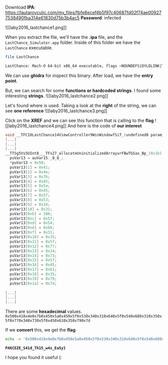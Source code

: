 Download **IPA**: https://lautarovculic.com/my_files/fbfe8ecef4b5f97c40687fd02f74ae009277538490fba314e61830d75b3b4ac5
**Password**: infected

![[laby2016_lastchance1.png]]

When you extract the file, we'll have the **.ipa** file, and the `LastChance_Simulator.app` folder.
Inside of this folder we have the `LastChance` executable.
```bash
file LastChance

LastChance: Mach-O 64-bit x86_64 executable, flags <NOUNDEFS|DYLDLINK|TWOLEVEL|PIE>
```

We can use **ghidra** for inspect this binary.
After load, we have the **entry point**.

But, we can search for some **functions or hardcoded strings**.
I found some interesting **strings**.
![[laby2016_lastchance2.png]]

Let's found where is used.
Taking a look at the **right** of the string, we can see **one reference**
![[laby2016_lastchance3.png]]

Click on the **XREF** and we can see this function that is calling to the **flag**
![[laby2016_lastchance4.png]]
And here is the code of **our interest**
```C
void __TFC10LastChance14ViewController9WinWindowfSiT_(undefined8 param_1,undefined8 param_2)
[...]
[...]
[...]
__TTSg5Vs5UInt8___TFs27_allocateUninitializedArrayurFBwTGSax_Bp_(0x1b);
  puVar13 = auVar15._8_8_;
  *puVar13 = 0x50;
  puVar13[1] = 0x41;
  puVar13[2] = 0x4e;
  puVar13[3] = 0x7b;
  puVar13[4] = 0x45;
  puVar13[5] = 0x5a;
  puVar13[6] = 0x45;
  puVar13[7] = 0x5f;
  puVar13[8] = 0x53;
  puVar13[9] = 0x34;
  puVar13[10] = 0x31;
  puVar13[0xb] = 100;
  puVar13[0xc] = 0x5f;
  puVar13[0xd] = 0x54;
  puVar13[0xe] = 0x68;
  puVar13[0xf] = 0x31;
  puVar13[0x10] = 0x35;
  puVar13[0x11] = 0x5f;
  puVar13[0x12] = 0x77;
  puVar13[0x13] = 0x34;
  puVar13[0x14] = 0x73;
  puVar13[0x15] = 0x5f;
  puVar13[0x16] = 0x45;
  puVar13[0x17] = 0x61;
  puVar13[0x18] = 0x35;
  puVar13[0x19] = 0x79;
  puVar13[0x1a] = 0x7d;
  
[...]
[...]
[...]
```

There are some **hexadecimal** values.
`0x500x410x4e0x7b0x450x5a0x450x5f0x530x340x310x640x5f0x540x680x310x350x5f0x770x340x730x5f0x450x610x350x790x7d`

If we **convert** this, we get the **flag**
```bash
echo -n '0x500x410x4e0x7b0x450x5a0x450x5f0x530x340x310x640x5f0x540x680x310x350x5f0x770x340x730x5f0x450x610x350x790x7d' | sed 's/0x//g' | xxd -r -p
```

**`PAN{EZE_S41d_Th15_w4s_Ea5y}`**

I hope you found it useful (: